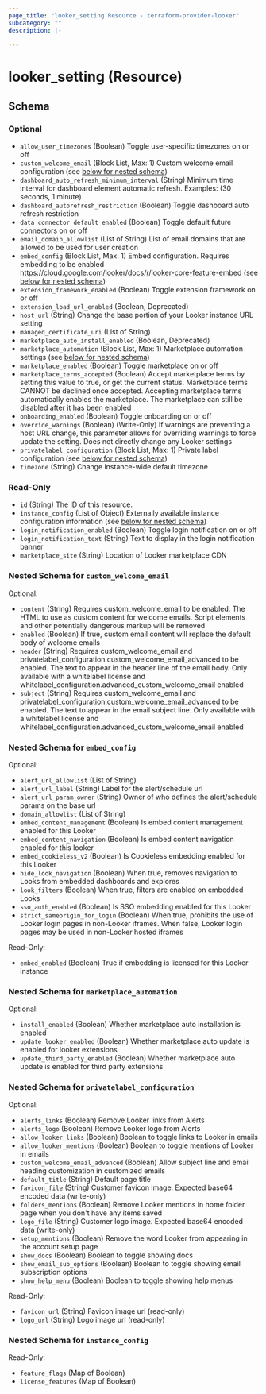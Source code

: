 ```yaml
---
page_title: "looker_setting Resource - terraform-provider-looker"
subcategory: ""
description: |-
  
---
```

# looker_setting (Resource)



<!-- schema generated by tfplugindocs -->
## Schema

### Optional

- `allow_user_timezones` (Boolean) Toggle user-specific timezones on or off
- `custom_welcome_email` (Block List, Max: 1) Custom welcome email configuration (see [below for nested schema](#nestedblock--custom_welcome_email))
- `dashboard_auto_refresh_minimum_interval` (String) Minimum time interval for dashboard element automatic refresh. Examples: (30 seconds, 1 minute)
- `dashboard_autorefresh_restriction` (Boolean) Toggle dashboard auto refresh restriction
- `data_connector_default_enabled` (Boolean) Toggle default future connectors on or off
- `email_domain_allowlist` (List of String) List of email domains that are allowed to be used for user creation
- `embed_config` (Block List, Max: 1) Embed configuration. Requires embedding to be enabled https://cloud.google.com/looker/docs/r/looker-core-feature-embed (see [below for nested schema](#nestedblock--embed_config))
- `extension_framework_enabled` (Boolean) Toggle extension framework on or off
- `extension_load_url_enabled` (Boolean, Deprecated)
- `host_url` (String) Change the base portion of your Looker instance URL setting
- `managed_certificate_uri` (List of String)
- `marketplace_auto_install_enabled` (Boolean, Deprecated)
- `marketplace_automation` (Block List, Max: 1) Marketplace automation settings (see [below for nested schema](#nestedblock--marketplace_automation))
- `marketplace_enabled` (Boolean) Toggle marketplace on or off
- `marketplace_terms_accepted` (Boolean) Accept marketplace terms by setting this value to true, or get the current status. Marketplace terms CANNOT be declined once accepted. Accepting marketplace terms automatically enables the marketplace. The marketplace can still be disabled after it has been enabled
- `onboarding_enabled` (Boolean) Toggle onboarding on or off
- `override_warnings` (Boolean) (Write-Only) If warnings are preventing a host URL change, this parameter allows for overriding warnings to force update the setting. Does not directly change any Looker settings
- `privatelabel_configuration` (Block List, Max: 1) Private label configuration (see [below for nested schema](#nestedblock--privatelabel_configuration))
- `timezone` (String) Change instance-wide default timezone

### Read-Only

- `id` (String) The ID of this resource.
- `instance_config` (List of Object) Externally available instance configuration information (see [below for nested schema](#nestedatt--instance_config))
- `login_notification_enabled` (Boolean) Toggle login notification on or off
- `login_notification_text` (String) Text to display in the login notification banner
- `marketplace_site` (String) Location of Looker marketplace CDN

<a id="nestedblock--custom_welcome_email"></a>
### Nested Schema for `custom_welcome_email`

Optional:

- `content` (String) Requires custom_welcome_email to be enabled. The HTML to use as custom content for welcome emails. Script elements and other potentially dangerous markup will be removed
- `enabled` (Boolean) If true, custom email content will replace the default body of welcome emails
- `header` (String) Requires custom_welcome_email and privatelabel_configuration.custom_welcome_email_advanced to be enabled. The text to appear in the header line of the email body. Only available with a whitelabel license and whitelabel_configuration.advanced_custom_welcome_email enabled
- `subject` (String) Requires custom_welcome_email and privatelabel_configuration.custom_welcome_email_advanced to be enabled. The text to appear in the email subject line. Only available with a whitelabel license and whitelabel_configuration.advanced_custom_welcome_email enabled


<a id="nestedblock--embed_config"></a>
### Nested Schema for `embed_config`

Optional:

- `alert_url_allowlist` (List of String)
- `alert_url_label` (String) Label for the alert/schedule url
- `alert_url_param_owner` (String) Owner of who defines the alert/schedule params on the base url
- `domain_allowlist` (List of String)
- `embed_content_management` (Boolean) Is embed content management enabled for this Looker
- `embed_content_navigation` (Boolean) Is embed content navigation enabled for this looker
- `embed_cookieless_v2` (Boolean) Is Cookieless embedding enabled for this Looker
- `hide_look_navigation` (Boolean) When true, removes navigation to Looks from embedded dashboards and explores
- `look_filters` (Boolean) When true, filters are enabled on embedded Looks
- `sso_auth_enabled` (Boolean) Is SSO embedding enabled for this Looker
- `strict_sameorigin_for_login` (Boolean) When true, prohibits the use of Looker login pages in non-Looker iframes. When false, Looker login pages may be used in non-Looker hosted iframes

Read-Only:

- `embed_enabled` (Boolean) True if embedding is licensed for this Looker instance


<a id="nestedblock--marketplace_automation"></a>
### Nested Schema for `marketplace_automation`

Optional:

- `install_enabled` (Boolean) Whether marketplace auto installation is enabled
- `update_looker_enabled` (Boolean) Whether marketplace auto update is enabled for looker extensions
- `update_third_party_enabled` (Boolean) Whether marketplace auto update is enabled for third party extensions


<a id="nestedblock--privatelabel_configuration"></a>
### Nested Schema for `privatelabel_configuration`

Optional:

- `alerts_links` (Boolean) Remove Looker links from Alerts
- `alerts_logo` (Boolean) Remove Looker logo from Alerts
- `allow_looker_links` (Boolean) Boolean to toggle links to Looker in emails
- `allow_looker_mentions` (Boolean) Boolean to toggle mentions of Looker in emails
- `custom_welcome_email_advanced` (Boolean) Allow subject line and email heading customization in customized emails
- `default_title` (String) Default page title
- `favicon_file` (String) Customer favicon image. Expected base64 encoded data (write-only)
- `folders_mentions` (Boolean) Remove Looker mentions in home folder page when you don't have any items saved
- `logo_file` (String) Customer logo image. Expected base64 encoded data (write-only)
- `setup_mentions` (Boolean) Remove the word Looker from appearing in the account setup page
- `show_docs` (Boolean) Boolean to toggle showing docs
- `show_email_sub_options` (Boolean) Boolean to toggle showing email subscription options
- `show_help_menu` (Boolean) Boolean to toggle showing help menus

Read-Only:

- `favicon_url` (String) Favicon image url (read-only)
- `logo_url` (String) Logo image url (read-only)


<a id="nestedatt--instance_config"></a>
### Nested Schema for `instance_config`

Read-Only:

- `feature_flags` (Map of Boolean)
- `license_features` (Map of Boolean)
